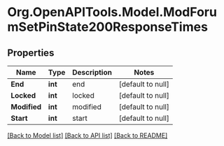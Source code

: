 # Org.OpenAPITools.Model.ModForumSetPinState200ResponseTimes

## Properties

Name | Type | Description | Notes
------------ | ------------- | ------------- | -------------
**End** | **int** | end | [default to null]
**Locked** | **int** | locked | [default to null]
**Modified** | **int** | modified | [default to null]
**Start** | **int** | start | [default to null]

[[Back to Model list]](../README.md#documentation-for-models) [[Back to API list]](../README.md#documentation-for-api-endpoints) [[Back to README]](../README.md)

